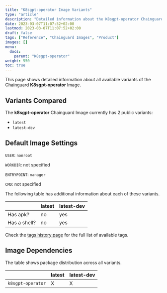 ```yaml
---
title: "K8sgpt-operator Image Variants"
type: "article"
description: "Detailed information about the K8sgpt-operator Chainguard Image variants"
date: 2023-03-07T11:07:52+02:00
lastmod: 2023-03-07T11:07:52+02:00
draft: false
tags: ["Reference", "Chainguard Images", "Product"]
images: []
menu:
  docs:
    parent: "K8sgpt-operator"
weight: 550
toc: true
---
```


This page shows detailed information about all available variants of the Chainguard **K8sgpt-operator** Image.

## Variants Compared
The **k8sgpt-operator** Chainguard Image currently has 2 public variants: 

- `latest`
- `latest-dev`

## Default Image Settings
`USER`:		`nonroot`

`WORKDIR`:	not specified

`ENTRYPOINT`:	`manager`

`CMD`:		not specified

The following table has additional information about each of these variants.

|              | latest | latest-dev |
|--------------|--------|------------|
| Has apk?     | no     | yes        |
| Has a shell? | no     | yes        |

Check the [tags history page](/chainguard/chainguard-images/reference/k8sgpt-operator/tags_history/) for the full list of available tags.
## Image Dependencies
The table shows package distribution across all variants.

|                   | latest | latest-dev |
|-------------------|--------|------------|
| `k8sgpt-operator` | X      | X          |
